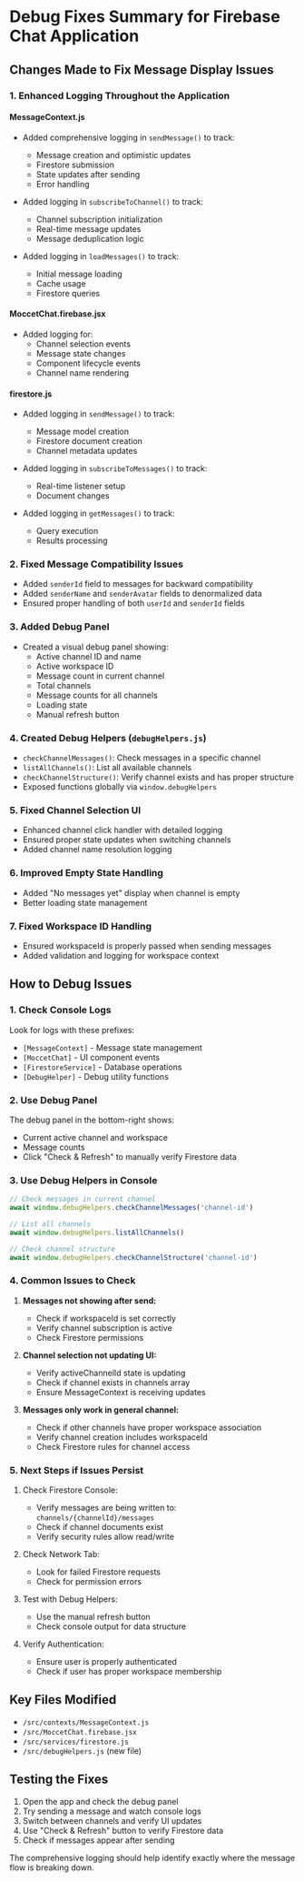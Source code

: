 # Debug Fixes Summary for Firebase Chat Application

## Changes Made to Fix Message Display Issues

### 1. **Enhanced Logging Throughout the Application**

#### MessageContext.js
- Added comprehensive logging in `sendMessage()` to track:
  - Message creation and optimistic updates
  - Firestore submission
  - State updates after sending
  - Error handling
  
- Added logging in `subscribeToChannel()` to track:
  - Channel subscription initialization
  - Real-time message updates
  - Message deduplication logic
  
- Added logging in `loadMessages()` to track:
  - Initial message loading
  - Cache usage
  - Firestore queries

#### MoccetChat.firebase.jsx
- Added logging for:
  - Channel selection events
  - Message state changes
  - Component lifecycle events
  - Channel name rendering

#### firestore.js
- Added logging in `sendMessage()` to track:
  - Message model creation
  - Firestore document creation
  - Channel metadata updates
  
- Added logging in `subscribeToMessages()` to track:
  - Real-time listener setup
  - Document changes
  
- Added logging in `getMessages()` to track:
  - Query execution
  - Results processing

### 2. **Fixed Message Compatibility Issues**
- Added `senderId` field to messages for backward compatibility
- Added `senderName` and `senderAvatar` fields to denormalized data
- Ensured proper handling of both `userId` and `senderId` fields

### 3. **Added Debug Panel**
- Created a visual debug panel showing:
  - Active channel ID and name
  - Active workspace ID
  - Message count in current channel
  - Total channels
  - Message counts for all channels
  - Loading state
  - Manual refresh button

### 4. **Created Debug Helpers** (`debugHelpers.js`)
- `checkChannelMessages()`: Check messages in a specific channel
- `listAllChannels()`: List all available channels
- `checkChannelStructure()`: Verify channel exists and has proper structure
- Exposed functions globally via `window.debugHelpers`

### 5. **Fixed Channel Selection UI**
- Enhanced channel click handler with detailed logging
- Ensured proper state updates when switching channels
- Added channel name resolution logging

### 6. **Improved Empty State Handling**
- Added "No messages yet" display when channel is empty
- Better loading state management

### 7. **Fixed Workspace ID Handling**
- Ensured workspaceId is properly passed when sending messages
- Added validation and logging for workspace context

## How to Debug Issues

### 1. **Check Console Logs**
Look for logs with these prefixes:
- `[MessageContext]` - Message state management
- `[MoccetChat]` - UI component events
- `[FirestoreService]` - Database operations
- `[DebugHelper]` - Debug utility functions

### 2. **Use Debug Panel**
The debug panel in the bottom-right shows:
- Current active channel and workspace
- Message counts
- Click "Check & Refresh" to manually verify Firestore data

### 3. **Use Debug Helpers in Console**
```javascript
// Check messages in current channel
await window.debugHelpers.checkChannelMessages('channel-id')

// List all channels
await window.debugHelpers.listAllChannels()

// Check channel structure
await window.debugHelpers.checkChannelStructure('channel-id')
```

### 4. **Common Issues to Check**

1. **Messages not showing after send:**
   - Check if workspaceId is set correctly
   - Verify channel subscription is active
   - Check Firestore permissions

2. **Channel selection not updating UI:**
   - Verify activeChannelId state is updating
   - Check if channel exists in channels array
   - Ensure MessageContext is receiving updates

3. **Messages only work in general channel:**
   - Check if other channels have proper workspace association
   - Verify channel creation includes workspaceId
   - Check Firestore rules for channel access

### 5. **Next Steps if Issues Persist**

1. Check Firestore Console:
   - Verify messages are being written to: `channels/{channelId}/messages`
   - Check if channel documents exist
   - Verify security rules allow read/write

2. Check Network Tab:
   - Look for failed Firestore requests
   - Check for permission errors

3. Test with Debug Helpers:
   - Use the manual refresh button
   - Check console output for data structure

4. Verify Authentication:
   - Ensure user is properly authenticated
   - Check if user has proper workspace membership

## Key Files Modified
- `/src/contexts/MessageContext.js`
- `/src/MoccetChat.firebase.jsx`
- `/src/services/firestore.js`
- `/src/debugHelpers.js` (new file)

## Testing the Fixes

1. Open the app and check the debug panel
2. Try sending a message and watch console logs
3. Switch between channels and verify UI updates
4. Use "Check & Refresh" button to verify Firestore data
5. Check if messages appear after sending

The comprehensive logging should help identify exactly where the message flow is breaking down.